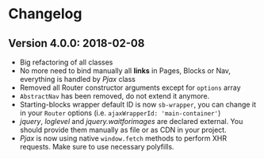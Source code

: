 # Changelog

## Version 4.0.0: 2018-02-08

- Big refactoring of all classes
- No more need to bind manually all **links** in Pages, Blocks or Nav, everything is handled by *Pjax* class
- Removed all Router constructor arguments except for `options` array
- `AbstractNav` has been removed, do not extend it anymore.
- Starting-blocks wrapper default ID is now `sb-wrapper`, you can change it in your `Router` options (i.e. `ajaxWrapperId: 'main-container'`)
- *jquery*, *loglevel* and *jquery.waitforimages* are declared external. You should provide them manually as file or as CDN in your project.
- *Pjax* is now using native `window.fetch` methods to perform XHR requests. Make sure to use necessary polyfills.
